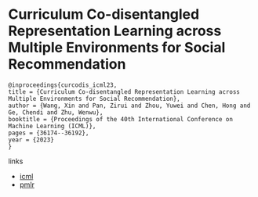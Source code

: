 # Curriculum Co-disentangled Representation Learning across Multiple Environments for Social Recommendation

```
@inproceedings{curcodis_icml23,
title = {Curriculum Co-disentangled Representation Learning across Multiple Environments for Social Recommendation},
author = {Wang, Xin and Pan, Zirui and Zhou, Yuwei and Chen, Hong and Ge, Chendi and Zhu, Wenwu},
booktitle = {Proceedings of the 40th International Conference on Machine Learning (ICML)},
pages = {36174--36192},
year = {2023}
}
```

links
- [icml](https://icml.cc/Conferences/2023/Schedule?showEvent=25213)
- [pmlr](https://proceedings.mlr.press/v202/wang23z.html)

